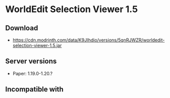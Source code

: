# WorldEdit Selection Viewer 1.5

## Download
- https://cdn.modrinth.com/data/K9JIhdio/versions/5qnRJWZR/worldedit-selection-viewer-1.5.jar

## Server versions
- Paper: 1.19.0-1.20.?

## Incompatible with